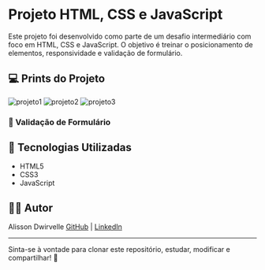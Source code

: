 # Projeto HTML, CSS e JavaScript

Este projeto foi desenvolvido como parte de um desafio intermediário com foco em HTML, CSS e JavaScript. O objetivo é treinar o posicionamento de elementos, responsividade e validação de formulário.

## 💻 Prints do Projeto

![projeto1](https://github.com/user-attachments/assets/66474ac9-b2df-410e-8043-ac21f60aeee1)
![projeto2](https://github.com/user-attachments/assets/ce11db7a-25bb-46af-9d28-02f2f9929f29)
![projeto3](https://github.com/user-attachments/assets/b1265c88-85d4-4db2-a602-9669ded24f99)

### 🧾 Validação de Formulário

## 🚀 Tecnologias Utilizadas

* HTML5
* CSS3
* JavaScript 

## 👨‍💻 Autor

Alisson Dwirvelle
[GitHub](https://github.com/alissondwirvelle) | [LinkedIn](https://www.linkedin.com/in/alisson-dwirvelle-803b41345/)

---

Sinta-se à vontade para clonar este repositório, estudar, modificar e compartilhar! 🚀
